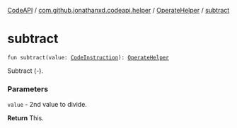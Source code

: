 [CodeAPI](../../index.md) / [com.github.jonathanxd.codeapi.helper](../index.md) / [OperateHelper](index.md) / [subtract](.)

# subtract

`fun subtract(value: `[`CodeInstruction`](../../com.github.jonathanxd.codeapi/-code-instruction.md)`): `[`OperateHelper`](index.md)

Subtract (-).

### Parameters

`value` - 2nd value to divide.

**Return**
This.

